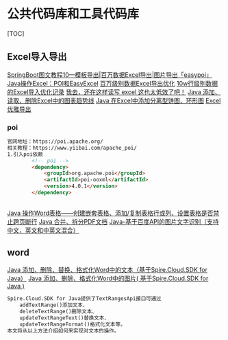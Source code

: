 # 公共代码库和工具代码库

[TOC]
## Excel导入导出
[SpringBoot图文教程10—模板导出|百万数据Excel导出|图片导出「easypoi」](https://www.cnblogs.com/bingyang-py/p/12419663.html)
[Java操作Excel：POI和EasyExcel](https://www.cnblogs.com/MessiXiaoMo3334/p/13288568.html)
[百万级别数据Excel导出优化](https://www.cnblogs.com/throwable/p/13285518.html)
[10w行级别数据的Excel导入优化记录](https://www.cnblogs.com/keatsCoder/p/13217561.html)
[我去，还在这样读写 excel 这也太低效了吧！](https://www.cnblogs.com/goodAndyxublog/p/12683641.html)
[Java 添加、读取、删除Excel中的图表趋势线](https://www.cnblogs.com/Yesi/p/14023241.html)
[Java 在Excel中添加分离型饼图、环形图](https://www.cnblogs.com/Yesi/p/14075039.html)
[Excel优雅导出](https://www.cnblogs.com/ingxx/p/14137367.html)
### poi
```markdown
官网地址：https://poi.apache.org/
相关教程：https://www.yiibai.com/apache_poi/
1.引入poi依赖
        <!-- poi -->
 		<dependency>
 			<groupId>org.apache.poi</groupId>
 			<artifactId>poi-ooxml</artifactId>
 			<version>4.0.1</version>
 		</dependency>   
```
##
[Java 操作Word表格——创建嵌套表格、添加/复制表格行或列、设置表格是否禁止跨页断行](https://www.cnblogs.com/Yesi/p/11691132.html)
[Java 合并、拆分PDF文档](https://www.cnblogs.com/Yesi/p/10135734.html)
[Java-基于百度API的图片文字识别（支持中文，英文和中英文混合）](https://blog.csdn.net/wsk1103/article/details/79316220)

## word
[Java 添加、删除、替换、格式化Word中的文本（基于Spire.Cloud.SDK for Java）](https://www.cnblogs.com/Yesi/p/13391183.html)
[Java 添加、删除、格式化Word中的图片( 基于Spire.Cloud.SDK for Java )](https://www.cnblogs.com/Yesi/p/13424724.html)
```markdown
Spire.Cloud.SDK for Java提供了TextRangesApi接口可通过
    addTextRange()添加文本、
    deleteTextRange()删除文本、
    updateTextRangeText()替换文本、
    updateTextRangeFormat()格式化文本等。
本文将从以上方法介绍如何来实现对文本的操作。
```
